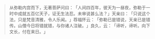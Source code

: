 > 从弥勒内宫而下，无著菩萨问曰：​「人间四百年，彼天为一昼夜，弥勒于一时中成就五百亿天子，证无生法忍。未审说甚么法？​」天亲曰：​「只说这个法，只是梵音清雅，令人乐闻。​」荐福怀云：​「弥勒已是错说，天亲已是错传。山僧今日将错就错，与你诸人注破。​」良久，云：​「谛听，谛听。向下文长，付在来日。​」


